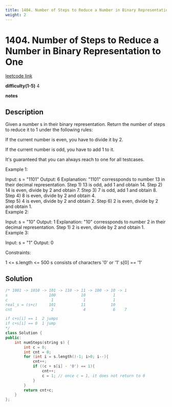 ```yaml
---
title: 1404. Number of Steps to Reduce a Number in Binary Representation to One
weight: 2
---
```

# 1404. Number of Steps to Reduce a Number in Binary Representation to One
[leetcode link](https://leetcode.com/problems/number-of-steps-to-reduce-a-number-in-binary-representation-to-one/)

**difficulty(1-5)** 
4

**notes**   


## Description
Given a number s in their binary representation. Return the number of steps to reduce it to 1 under the following rules:

If the current number is even, you have to divide it by 2.

If the current number is odd, you have to add 1 to it.

It's guaranteed that you can always reach to one for all testcases.

 

Example 1:

Input: s = "1101"
Output: 6
Explanation: "1101" corressponds to number 13 in their decimal representation.
Step 1) 13 is odd, add 1 and obtain 14. 
Step 2) 14 is even, divide by 2 and obtain 7.
Step 3) 7 is odd, add 1 and obtain 8.
Step 4) 8 is even, divide by 2 and obtain 4.  
Step 5) 4 is even, divide by 2 and obtain 2. 
Step 6) 2 is even, divide by 2 and obtain 1.  
Example 2:

Input: s = "10"
Output: 1
Explanation: "10" corressponds to number 2 in their decimal representation.
Step 1) 2 is even, divide by 2 and obtain 1.  
Example 3:

Input: s = "1"
Output: 0
 

Constraints:

1 <= s.length <= 500
s consists of characters '0' or '1'
s[0] == '1'


## Solution
```c++
/* 1001 -> 1010 -> 101 -> 110 -> 11 -> 100 -> 10 -> 1
s                  100           10            1
c                   1             1            1
real_s = (s+c)     101           11           10
cnt                 2             4            6    7

if c+s[i] == 1  2 jumps
if c+s[i] == 0  1 jump
*/
class Solution {
public:
    int numSteps(string s) {
        int c = 0;
        int cnt = 0;
        for (int i = s.length()-1; i>0; i--){
            cnt++;
            if ((c + s[i] - '0') == 1){
                cnt++;
                c = 1; // once c = 1, it does not return to 0
            }
        }
        return cnt+c;
    }
};
```


